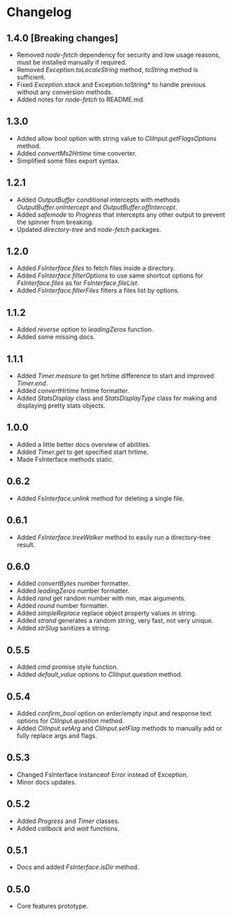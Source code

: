 # Changelog

## 1.4.0 [**Breaking changes**]
 - Removed *node-fetch* dependency for security and low usage reasons, must be installed manually if required.
 - Removed *Exception.toLocaleString* method, *toString* method is sufficient.
 - Fixed *Exception.stack* and Exception.toString* to handle previous without any conversion methods.
 - Added notes for *node-fetch* to README.md.

## 1.3.0
 - Added allow bool option with string value to *CliInput.getFlagsOptions* method.
 - Added *convertMs2Hrtime* time converter.
 - Simplified some files export syntax.

## 1.2.1
 - Added *OutputBuffer* conditional intercepts with methods *OutputBuffer.onIntercept* and *OutputBuffer.offIntercept*.
 - Added *safemode* to *Progress* that intercepts any other output to prevent the spinner from breaking.
 - Updated *directory-tree* and *node-fetch* packages.

## 1.2.0
 - Added *FsInterface.files* to fetch files inside a directory.
 - Added *FsInterface.filterOptions* to use same shortcut options for *FsInterface.files* as for *FsInterface.fileList*.
 - Added *FsInterface.filterFiles* filters a files list by options.

## 1.1.2
 - Added *reverse* option to *leadingZeros* function.
 - Added some missing docs.

## 1.1.1
 - Added *Timer.measure* to get hrtime difference to start and improved *Timer.end*.
 - Added *convertHrtime* hrtime formatter.
 - Added *StatsDisplay* class and *StatsDisplayType* class for making and displaying pretty stats objects.

## 1.0.0
 - Added a little better docs overview of abilities.
 - Added *Timer.get* to get specified start hrtime.
 - Made FsInterface methods static.

## 0.6.2
 - Added *FsInterface.unlink* method for deleting a single file.

## 0.6.1
 - Added *FsInterface.treeWalker* method to easily run a directory-tree result.

## 0.6.0
 - Added *convertBytes* number formatter.
 - Added *leadingZeros* number formatter.
 - Added *rand* get random number with min, max arguments.
 - Added *round* number formatter.
 - Added *simpleReplace* replace object property values in string.
 - Added *strand* generates a random string, very fast, not very unique.
 - Added *strSlug* sanitizes a string.

## 0.5.5
 - Added *cmd* promise style function.
 - Added *default_value* options to *CliInput.question* method.

## 0.5.4
 - Added *confirm_bool* option on enter/empty input and response text options for *CliInput.question* method.
 - Added *CliInput.setArg* and *CliInput.setFlag* methods to manually add or fully replace args and flags.

## 0.5.3
 - Changed FsInterface instanceof Error instead of Exception.
 - Minor docs updates.

## 0.5.2
 - Added *Progress* and *Timer* classes.
 - Added *callback* and *wait* functions.

## 0.5.1
 - Docs and added *FsInterface.isDir* method.

## 0.5.0
 - Core features prototype.
